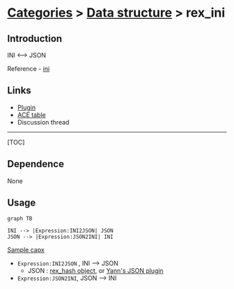# [Categories](categories.index.html) > [Data structure](datastructure.index.html) > rex_ini

## Introduction

INI <--> JSON

Reference - [ini](https://github.com/npm/ini)

## Links

- [Plugin](https://dl.dropboxusercontent.com/u/5779181/C2Repo/Zip/plugins/rex_ini.7z)
- [ACE table](https://rexrainbow.github.io/C2RexDoc/c2rexpluginsACE/plugin_rex_ini.html)
- Discussion thread


----

[TOC]

## Dependence

None

## Usage

```mermaid
graph TB

INI --> |Expression:INI2JSON| JSON
JSON --> |Expression:JSON2INI| INI
```



[Sample capx](https://1drv.ms/u/s!Am5HlOzVf0kHlWrfmD-JcEP0-fPc)

- `Expression:INI2JSON` , INI --> JSON
  - JSON : [rex_hash object](rex_hash.html), or [Yann's JSON plugin](https://www.scirra.com/forum/plugin-json-import-export-generate-edit-inspect_t100042)
- `Expression:JSON2INI`, JSON --> INI